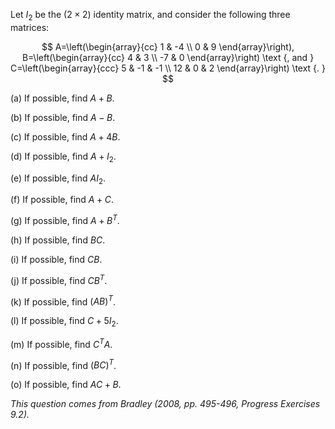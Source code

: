 Let $I_{2}$ be the $(2 \times 2)$ identity matrix, and consider the following three matrices:

$$
A=\left(\begin{array}{cc}
1 & -4 \\
0 & 9
\end{array}\right), B=\left(\begin{array}{cc}
4 & 3 \\
-7 & 0
\end{array}\right) \text {, and } C=\left(\begin{array}{ccc}
5 & -1 & -1 \\
12 & 0 & 2
\end{array}\right) \text {. }
$$

(a) If possible, find $A+B$.

(b) If possible, find $A-B$.

(c) If possible, find $A+4 B$.

(d) If possible, find $A+I_{2}$.

(e) If possible, find $A I_{2}$.

(f) If possible, find $A+C$.

(g) If possible, find $A+B^{T}$.

(h) If possible, find $B C$.

(i) If possible, find $C B$.

(j) If possible, find $C B^{T}$.

(k) If possible, find $(A B)^{T}$.

(l) If possible, find $C+5 I_{2}$.

(m) If possible, find $C^{T} A$.

(n) If possible, find $(B C)^{T}$.

(o) If possible, find $A C+B$.

*This question comes from Bradley (2008, pp. 495-496, Progress Exercises 9.2).*